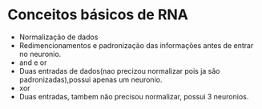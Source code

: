 # Conceitos básicos de RNA
- Normalização de dados 
 - Redimencionamentos e padronização das informações antes de entrar no neuronio.
- and e or
 - Duas entradas de dados(nao precizou normalizar pois ja são padronizadas),possui apenas um neuronio.
- xor
 - Duas entradas, tambem não precisou normalizar, possui 3 neuronios.

